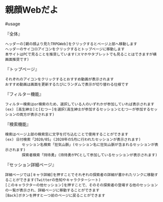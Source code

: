 # 親顔Webだよ

#usage

『全体』

    ヘッダーの[親の顔より見たTRPGWeb]をクリックするとページ上部へ移動します
    ヘッダーのサイコロアイコンをクリックするとトップページに移動します
    本サイトはPCで見ることを推奨しています(スマホやタブレットでも見ることはできますが横画面推奨です)
    
『トップページ』

    それぞれのアイコンをクリックするとおすすめ動画が表示されます
    おすすめ動画は画面を更新するたびにランダムで表示が切り替わる仕様です
    
『フィルター機能』

    フィルター検索はor検索のため、選択している人のいずれかが参加していれば表示されます
    (ex) [高生紳士]と[むつー]を選択(高生紳士が参加するセッションとむつーが参加するセッションの両方が表示されます)
   
『検索機能』

    検索はページ上部の検索窓に文字を打ち込むことで使用することができます
    (ex) 日付検索「2020/05」(2020年の5月に行われたセッションが表示されます)
         　 セッション名検索「狂気山脈」(セッション名に狂気山脈が含まれるセッションが表示されます)
        　  探索者検索「持待勇」(持待勇がPCとして参加しているセッションが表示されます)
          
『セッション詳細ページ』

    詳細ページでは[キャラ詳細]を押すことでそれぞれの探索者の詳細が書かれたリンクに移動することができます(Twitterの告知やキャラクターシート)
    [このキャラクターの他セッション]を押すことで、そのその探索者の登場する他のセッションの一覧が表示され、詳細ページに移動することができます
    [Back]ボタンを押すと一つ前のページに戻ることができます  
